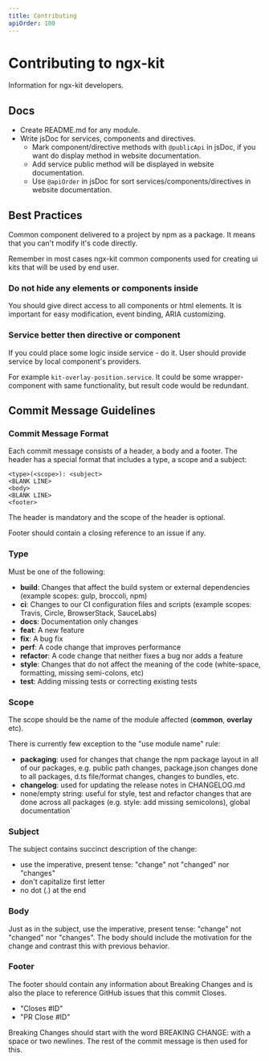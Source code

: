 ```yaml
---
title: Contributing
apiOrder: 100
---
```


# Contributing to ngx-kit

Information for ngx-kit developers.



## Docs

* Create README.md for any module.
* Write jsDoc for services, components and directives.
  * Mark component/directive methods with `@publicApi` in jsDoc, if you want do display method in website documentation.
  * Add service public method will be displayed in website documentation.
  * Use `@apiOrder` in jsDoc for sort services/components/directives in website documentation.  



## Best Practices

Common component delivered to a project by npm as a package. It means that you can't modify it's code directly.
  
Remember in most cases ngx-kit common components used for creating ui kits that will be used by end user. 

### Do not hide any elements or components inside 

You should give direct access to all components or html elements. It is important for easy modification, event binding, ARIA customizing. 

### Service better then directive or component

If you could place some logic inside service - do it. User should provide service by local component's providers.

For example `kit-overlay-position.service`. It could be some wrapper-component with same functionality, but result code would be redundant. 



## Commit Message Guidelines

### Commit Message Format

Each commit message consists of a header, a body and a footer. The header has a special format that includes a type, a scope and a subject:

```
<type>(<scope>): <subject>
<BLANK LINE>
<body>
<BLANK LINE>
<footer>
```

The header is mandatory and the scope of the header is optional.

Footer should contain a closing reference to an issue if any.

### Type

Must be one of the following:

* **build**: Changes that affect the build system or external dependencies (example scopes: gulp, broccoli, npm)
* **ci**: Changes to our CI configuration files and scripts (example scopes: Travis, Circle, BrowserStack, SauceLabs)
* **docs**: Documentation only changes
* **feat**: A new feature
* **fix**: A bug fix
* **perf**: A code change that improves performance
* **refactor**: A code change that neither fixes a bug nor adds a feature
* **style**: Changes that do not affect the meaning of the code (white-space, formatting, missing semi-colons, etc)
* **test**: Adding missing tests or correcting existing tests

### Scope

The scope should be the name of the module affected (**common**, **overlay** etc).

There is currently few exception to the "use module name" rule:

* **packaging**: used for changes that change the npm package layout in all of our packages, e.g. public path changes, package.json changes done to all packages, d.ts file/format changes, changes to bundles, etc.
* **changelog**: used for updating the release notes in CHANGELOG.md
* none/empty string: useful for style, test and refactor changes that are done across all packages (e.g. style: add missing semicolons), global documentation`

### Subject

The subject contains succinct description of the change:

* use the imperative, present tense: "change" not "changed" nor "changes"
* don't capitalize first letter
* no dot (.) at the end

### Body

Just as in the subject, use the imperative, present tense: "change" not "changed" nor "changes". The body should include the motivation for the change and contrast this with previous behavior.

### Footer

The footer should contain any information about Breaking Changes and is also the place to reference GitHub issues that this commit Closes.

* "Closes #ID"
* "PR Close #ID"

Breaking Changes should start with the word BREAKING CHANGE: with a space or two newlines. The rest of the commit message is then used for this.
